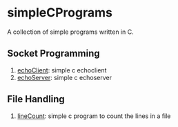 # simpleCPrograms
A collection of simple programs written in C.

## Socket Programming

1. [echoClient](programs/echoClient.c): simple c echoclient
2. [echoServer](programs/echoServer.c): simple c echoserver


## File Handling

1. [lineCount](programs/lineCount.c): simple c program to count the lines in a file
